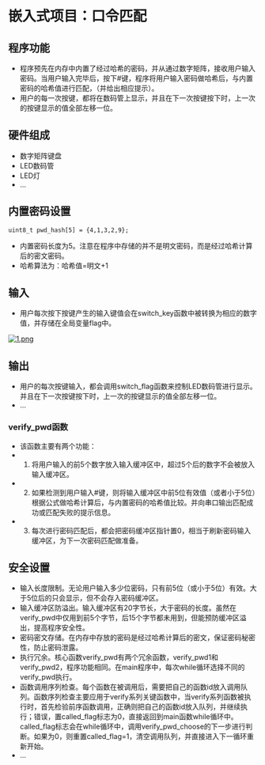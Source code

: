 # 嵌入式项目：口令匹配
## 程序功能
* 程序预先在内存中内置了经过哈希的密码，并从通过数字矩阵，接收用户输入密码。当用户输入完毕后，按下#键，程序将用户输入密码做哈希后，与内置密码的哈希值进行匹配，（并给出相应提示）。
* 用户的每一次按键，都将在数码管上显示，并且在下一次按键按下时，上一次的按键显示的值全部左移一位。
## 硬件组成
* 数字矩阵键盘
* LED数码管
* LED灯
* ...
## 内置密码设置
```uint8_t pwd_hash[5] = {4,1,3,2,9};```
* 内置密码长度为5。注意在程序中存储的并不是明文密码，而是经过哈希计算后的密文密码。
* 哈希算法为：哈希值=明文+1
## 输入
* 用户每次按下按键产生的输入键值会在switch_key函数中被转换为相应的数字值，并存储在全局变量flag中。

[![1.png](https://i.postimg.cc/MGSV1ymt/1.png)](https://postimg.cc/LJxJpg7Z)
## 输出
* 用户的每次按键输入，都会调用switch_flag函数来控制LED数码管进行显示。并且在下一次按键按下时，上一次的按键显示的值全部左移一位。
* ...
### verify_pwd函数
* 该函数主要有两个功能：
* 1. 将用户输入的前5个数字放入输入缓冲区中，超过5个后的数字不会被放入输入缓冲区。
* 2. 如果检测到用户输入#键，则将输入缓冲区中前5位有效值（或者小于5位）根据公式做哈希计算后，与内置密码的哈希值比较。并向串口输出匹配成功或匹配失败的提示信息。
* 3. 每次进行密码匹配后，都会把密码缓冲区指针置0，相当于刷新密码输入缓冲区，为下一次密码匹配做准备。
## 安全设置
* 输入长度限制。无论用户输入多少位密码，只有前5位（或小于5位）有效。大于5位后的只会显示，但不会存入密码缓冲区。
* 输入缓冲区防溢出。输入缓冲区有20字节长，大于密码的长度。虽然在verify_pwd中仅用到前5个字节，后15个字节都未用到，但能预防缓冲区溢出，提高程序安全性。
* 密码密文存储。在内存中存放的密码是经过哈希计算后的密文，保证密码秘密性，防止密码泄露。
* 执行冗余。核心函数verify_pwd有两个冗余函数，verify_pwd1和verify_pwd2，程序功能相同。在main程序中，每次while循环选择不同的verify_pwd执行。
* 函数调用序列检查。每个函数在被调用后，需要把自己的函数id放入调用队列。函数序列检查主要应用于verify系列关键函数中，当verify系列函数被执行时，首先检验前序函数调用，正确则把自己的函数id放入队列，并继续执行；错误，置called_flag标志为0，直接返回到main函数while循环中。called_flag标志会在while循环中，调用verify_pwd_choose的下一步进行判断。如果为0，则重置called_flag=1，清空调用队列，并直接进入下一循环重新开始。
* ...